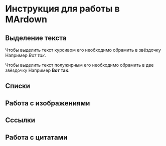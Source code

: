 # Инструкция для работы в MArdown
## Выделение текста
Чтобы выделить текст курсивом его необходимо обрамить в звёздочку
Например *Вот так*.

Чтобы выделить текст полужирным его необходимо обрамить в две звёздочку
Например **Вот так**.
## Списки 
## Работа с изображениями
## Сссылки
## Работа с цитатами